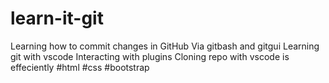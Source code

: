 # learn-it-git
Learning how to commit changes in GitHub
Via gitbash and gitgui
Learning git with vscode
Interacting  with plugins
Cloning repo with vscode is effeciently 
#html #css
#bootstrap
